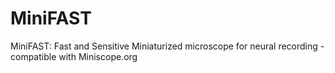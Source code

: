 # MiniFAST
MiniFAST: Fast and Sensitive Miniaturized microscope for neural recording - compatible with Miniscope.org 
